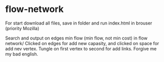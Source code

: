 # flow-network

For start download all files, save in folder and run index.html in brouser (priority Mozilla)

Search and output on edges min flow (min flow, not min cost) in flow network/
Clicked on edges for add new capasity, and clicked on space for add nev vertex. Tungle on first vertex to second for add links.
Forgive me my bad english.
